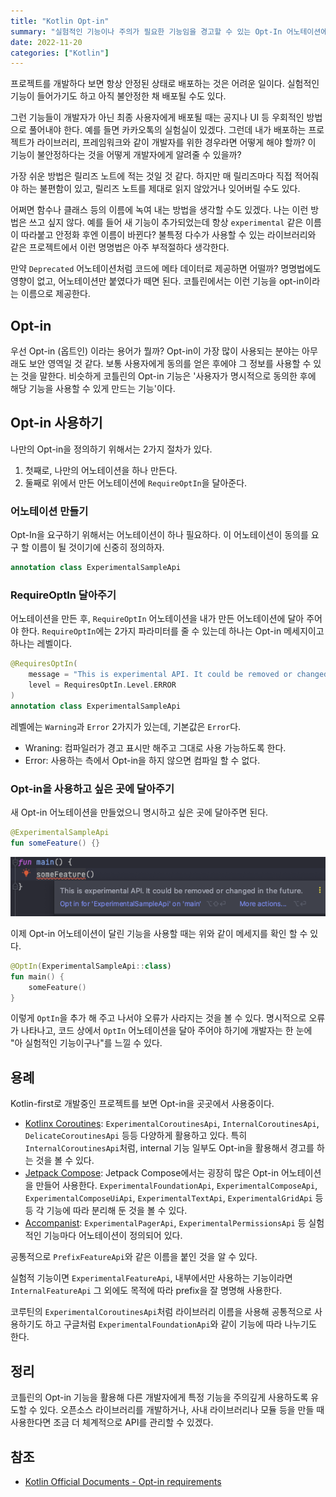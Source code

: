 ```yaml
---
title: "Kotlin Opt-in"
summary: "실험적인 기능이나 주의가 필요한 기능임을 경고할 수 있는 Opt-In 어노테이션에 대해 알아보자."
date: 2022-11-20
categories: ["Kotlin"]
---
```


프로젝트를 개발하다 보면 항상 안정된 상태로 배포하는 것은 어려운 일이다.
실험적인 기능이 들어가기도 하고 아직 불안정한 채 배포될 수도 있다.

그런 기능들이 개발자가 아닌 최종 사용자에게 배포될 때는 공지나 UI 등 우회적인 방법으로 풀어내야 한다.
예를 들면 카카오톡의 실험실이 있겠다.
그런데 내가 배포하는 프로젝트가 라이브러리, 프레임워크와 같이 개발자를 위한 경우라면 어떻게 해야 할까?
이 기능이 불안정하다는 것을 어떻게 개발자에게 알려줄 수 있을까?

가장 쉬운 방법은 릴리즈 노트에 적는 것일 것 같다.
하지만 매 릴리즈마다 직접 적어줘야 하는 불편함이 있고, 릴리즈 노트를 제대로 읽지 않았거나 잊어버릴 수도 있다.

어쩌면 함수나 클래스 등의 이름에 녹여 내는 방법을 생각할 수도 있겠다.
나는 이런 방법은 쓰고 싶지 않다.
예를 들어 새 기능이 추가되었는데 항상 `experimental` 같은 이름이 따라붙고 안정화 후엔 이름이 바뀐다?
불특정 다수가 사용할 수 있는 라이브러리와 같은 프로젝트에서 이런 명명법은 아주 부적절하다 생각한다.

만약 `Deprecated` 어노테이션처럼 코드에 메타 데이터로 제공하면 어떨까?
명명법에도 영향이 없고, 어노테이션만 붙였다가 떼면 된다.
코틀린에서는 이런 기능을 opt-in이라는 이름으로 제공한다.

## Opt-in

우선 Opt-in (옵트인) 이라는 용어가 뭘까?
Opt-in이 가장 많이 사용되는 분야는 아무래도 보안 영역일 것 같다.
보통 사용자에게 동의를 얻은 후에야 그 정보를 사용할 수 있는 것을 말한다.
비슷하게 코틀린의 Opt-in 기능은 '사용자가 명시적으로 동의한 후에 해당 기능을 사용할 수 있게 만드는 기능'이다.

## Opt-in 사용하기

나만의 Opt-in을 정의하기 위해서는 2가지 절차가 있다.

1. 첫째로, 나만의 어노테이션을 하나 만든다.
2. 둘째로 위에서 만든 어노테이션에 `RequireOptIn`을 달아준다.

### 어노테이션 만들기

Opt-In을 요구하기 위해서는 어노테이션이 하나 필요하다.
이 어노테이션이 동의를 요구 할 이름이 될 것이기에 신중히 정의하자.

```kotlin
annotation class ExperimentalSampleApi
```

### RequireOptIn 달아주기

어노테이션을 만든 후, `RequireOptIn` 어노테이션을 내가 만든 어노테이션에 달아 주어야 한다.
`RequireOptIn`에는 2가지 파라미터를 줄 수 있는데 하나는 Opt-in 메세지이고 하나는 레벨이다.

```kotlin
@RequiresOptIn(
    message = "This is experimental API. It could be removed or changed in the future.",
    level = RequiresOptIn.Level.ERROR
)
annotation class ExperimentalSampleApi
```

레벨에는 `Warning`과 `Error` 2가지가 있는데, 기본값은 `Error`다.

- Wraning: 컴파일러가 경고 표시만 해주고 그대로 사용 가능하도록 한다.
- Error: 사용하는 측에서 Opt-in을 하지 않으면 컴파일 할 수 없다.

### Opt-in을 사용하고 싶은 곳에 달아주기

새 Opt-in 어노테이션을 만들었으니 명시하고 싶은 곳에 달아주면 된다.

```kotlin
@ExperimentalSampleApi
fun someFeature() {}
```

![opt-in-requirement-sample](opt-in-dialog.png)

이제 Opt-in 어노테이션이 달린 기능을 사용할 때는 위와 같이 메세지를 확인 할 수 있다.

```kotlin
@OptIn(ExperimentalSampleApi::class)
fun main() {
    someFeature()
}
```

이렇게 `OptIn`을 추가 해 주고 나서야 오류가 사라지는 것을 볼 수 있다.
명시적으로 오류가 나타나고, 코드 상에서 `OptIn` 어노테이션을 달아 주어야 하기에 개발자는 한 눈에 "아 실험적인 기능이구나"를 느낄 수 있다.

## 용례

Kotlin-first로 개발중인 프로젝트를 보면 Opt-in을 곳곳에서 사용중이다.

- [Kotlinx Coroutines](https://github.com/Kotlin/kotlinx.coroutines): `ExperimentalCoroutinesApi`, `InternalCoroutinesApi`, `DelicateCoroutinesApi` 등등 다양하게 활용하고 있다.
  특히 `InternalCoroutinesApi`처럼, internal 기능 일부도 Opt-in을 활용해서 경고를 하는 것을 볼 수 있다.
- [Jetpack Compose](https://github.com/androidx/androidx/tree/androidx-main/compose): Jetpack Compose에서는 굉장히 많은 Opt-in 어노테이션을 만들어 사용한다.
  `ExperimentalFoundationApi`, `ExperimentalComposeApi`, `ExperimentalComposeUiApi`, `ExperimentalTextApi`, `ExperimentalGridApi` 등등 각 기능에 따라 분리해 둔 것을 볼 수 있다.
- [Accompanist](https://github.com/google/accompanist): `ExperimentalPagerApi`, `ExperimentalPermissionsApi` 등 실험적인 기능마다 어노테이션이 정의되어 있다.

공통적으로 `PrefixFeatureApi`와 같은 이름을 붙인 것을 알 수 있다.

실험적 기능이면 `ExperimentalFeatureApi`, 내부에서만 사용하는 기능이라면 `InternalFeatureApi` 그 외에도 목적에 따라 prefix을 잘 명명해 사용한다.

코루틴의 `ExperimentalCoroutinesApi`처럼 라이브러리 이름을 사용해 공통적으로 사용하기도 하고 구글처럼 `ExperimentalFoundationApi`와 같이 기능에 따라 나누기도 한다.

## 정리

코틀린의 Opt-in 기능을 활용해 다른 개발자에게 특정 기능을 주의깊게 사용하도록 유도할 수 있다.
오픈소스 라이브러리를 개발하거나, 사내 라이브러리나 모듈 등을 만들 때 사용한다면 조금 더 체계적으로 API를 관리할 수 있겠다.

## 참조

- [Kotlin Official Documents - Opt-in requirements](https://kotlinlang.org/docs/opt-in-requirements.html)
